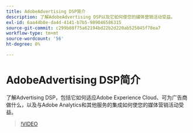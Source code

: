 ```yaml
---
title: AdobeAdvertising DSP简介
description: 了解AdobeAdvertising DSP以及它如何使您的媒体营销活动受益。
exl-id: 6aa44b8e-da4d-4141-b7b5-989046586315
source-git-commit: c299b88f75a62194bd22b2d220ab525045f78ea7
workflow-type: tm+mt
source-wordcount: '56'
ht-degree: 0%

---
```


# AdobeAdvertising DSP简介

了解Advertising DSP，包括它如何适应Adobe Experience Cloud、可为广告商做什么，以及与Adobe Analytics和其他服务的集成如何使您的媒体营销活动受益。

>[!VIDEO](https://video.tv.adobe.com/v/339200)
